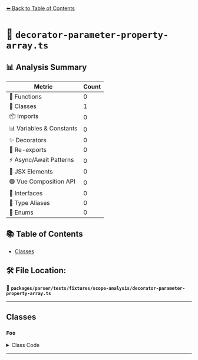 [⬅️ Back to Table of Contents](../../../../../index.md)

# 📄 `decorator-parameter-property-array.ts`

## 📊 Analysis Summary

| Metric | Count |
|--------|-------|
| 🔧 Functions | 0 |
| 🧱 Classes | 1 |
| 📦 Imports | 0 |
| 📊 Variables & Constants | 0 |
| ✨ Decorators | 0 |
| 🔄 Re-exports | 0 |
| ⚡ Async/Await Patterns | 0 |
| 💠 JSX Elements | 0 |
| 🟢 Vue Composition API | 0 |
| 📐 Interfaces | 0 |
| 📑 Type Aliases | 0 |
| 🎯 Enums | 0 |

## 📚 Table of Contents

- [Classes](#classes)

## 🛠️ File Location:
📂 **`packages/parser/tests/fixtures/scope-analysis/decorator-parameter-property-array.ts`**


---

## Classes

### `Foo`

<details><summary>Class Code</summary>

```ts
export default class Foo {
  constructor(@Dec []: string[]) {}
}
```
</details>


---